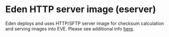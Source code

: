 # Eden HTTP server image (eserver)

Eden deploys and uses HTTP/SFTP server image for checksum calculation and serving images into EVE.
Please see additional info [here](../docs/eserver.md).
